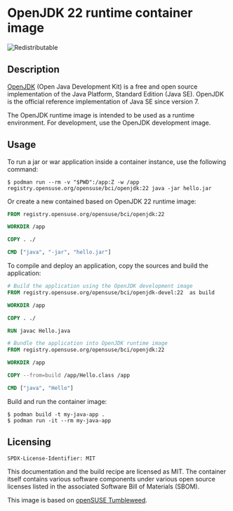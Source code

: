 # OpenJDK 22 runtime container image

![Redistributable](https://img.shields.io/badge/Redistributable-Yes-green)

## Description

[OpenJDK](https://openjdk.org/) (Open Java Development Kit) is a free and open source implementation of the Java Platform, Standard Edition (Java SE). OpenJDK is the official reference implementation of Java SE since version 7.

The OpenJDK runtime image is intended to be used as a runtime environment. For development, use the OpenJDK development image.

## Usage

To run a jar or war application inside a container instance, use the following command:

```ShellSession
$ podman run --rm -v "$PWD":/app:Z -w /app registry.opensuse.org/opensuse/bci/openjdk:22 java -jar hello.jar
```

Or create a new contained based on OpenJDK 22 runtime image:

```Dockerfile
FROM registry.opensuse.org/opensuse/bci/openjdk:22

WORKDIR /app

COPY . ./

CMD ["java", "-jar", "hello.jar"]
```

To compile and deploy an application, copy the sources and build the application:

```Dockerfile
# Build the application using the OpenJDK development image
FROM registry.opensuse.org/opensuse/bci/openjdk-devel:22  as build

WORKDIR /app

COPY . ./

RUN javac Hello.java

# Bundle the application into OpenJDK runtime image
FROM registry.opensuse.org/opensuse/bci/openjdk:22

WORKDIR /app

COPY --from=build /app/Hello.class /app

CMD ["java", "Hello"]
```

Build and run the container image:

```ShellSession
$ podman build -t my-java-app .
$ podman run -it --rm my-java-app
```

## Licensing

`SPDX-License-Identifier: MIT`

This documentation and the build recipe are licensed as MIT.
The container itself contains various software components under various open source licenses listed in the associated
Software Bill of Materials (SBOM).

This image is based on [openSUSE Tumbleweed](https://get.opensuse.org/tumbleweed/).
